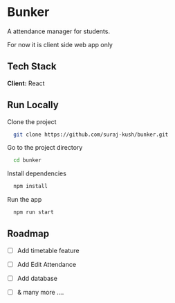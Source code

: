 
# Bunker

A attendance manager for students. 

For now it is client side web app only

## Tech Stack

**Client:** React



## Run Locally

Clone the project

```bash
  git clone https://github.com/suraj-kush/bunker.git
```

Go to the project directory

```bash
  cd bunker
```

Install dependencies

```bash
  npm install
```

Run the app

```bash
  npm run start
```


## Roadmap

- [ ]  Add timetable feature
- [ ]  Add Edit Attendance
- [ ]  Add database 
- [ ]  & many more ....

